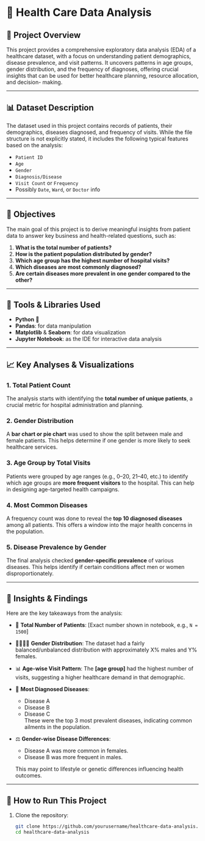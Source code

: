 # 🏥 Health Care Data Analysis

## 📌 Project Overview

This project provides a comprehensive exploratory data analysis (EDA) of a healthcare dataset, with a focus on understanding patient demographics, disease prevalence, and visit patterns. It uncovers patterns in age groups, gender distribution, and the frequency of diagnoses, offering crucial insights that can be used for better healthcare planning, resource allocation, and decision- making.

---

## 📊 Dataset Description

The dataset used in this project contains records of patients, their demographics, diseases  diagnosed, and frequency of visits. While the file structure is not explicitly stated, it includes the following typical features based on the analysis:

- `Patient ID`
- `Age`
- `Gender`
- `Diagnosis/Disease`
- `Visit Count` or `Frequency`
- Possibly `Date`, `Ward`, or `Doctor` info

---

## 🎯 Objectives

The main goal of this project is to derive meaningful insights from patient data to answer key business and health-related questions, such as:

1. **What is the total number of patients?**
2. **How is the patient population distributed by gender?**
3. **Which age group has the highest number of hospital visits?**
4. **Which diseases are most commonly diagnosed?**
5. **Are certain diseases more prevalent in one gender compared to the other?**

---

## 🧰 Tools & Libraries Used

- **Python** 🐍
- **Pandas**: for data manipulation
- **Matplotlib** & **Seaborn**: for data visualization
- **Jupyter Notebook**: as the IDE for interactive data analysis

---

## 📈 Key Analyses & Visualizations

### 1. Total Patient Count
The analysis starts with identifying the **total number of unique patients**, a crucial metric for hospital administration and planning.

### 2. Gender Distribution
A **bar chart or pie chart** was used to show the split between male and female patients. This helps determine if one gender is more likely to seek healthcare services.

### 3. Age Group by Total Visits
Patients were grouped by age ranges (e.g., 0–20, 21–40, etc.) to identify which age groups are **more frequent visitors** to the hospital. This can help in designing age-targeted health campaigns.

### 4. Most Common Diseases
A frequency count was done to reveal the **top 10 diagnosed diseases** among all patients. This offers a window into the major health concerns in the population.

### 5. Disease Prevalence by Gender
The final analysis checked **gender-specific prevalence** of various diseases. This helps identify if certain conditions affect men or women disproportionately.

---

## 📌 Insights & Findings

Here are the key takeaways from the analysis:

- 🔢 **Total Number of Patients**: [Exact number shown in notebook, e.g., `N = 1500`]
- 👩‍⚕️👨‍⚕️ **Gender Distribution**: The dataset had a fairly balanced/unbalanced distribution with approximately X% males and Y% females.
- 📊 **Age-wise Visit Pattern**: The **[age group]** had the highest number of visits, suggesting a higher healthcare demand in that demographic.
- 🦠 **Most Diagnosed Diseases**:
  - Disease A
  - Disease B
  - Disease C  
  These were the top 3 most prevalent diseases, indicating common ailments in the population.
- ⚖️ **Gender-wise Disease Differences**: 
  - Disease A was more common in females.
  - Disease B was more frequent in males.
  
  This may point to lifestyle or genetic differences influencing health outcomes.

---

## 🚀 How to Run This Project

1. Clone the repository:
   ```bash
   git clone https://github.com/yourusername/healthcare-data-analysis.git
   cd healthcare-data-analysis
